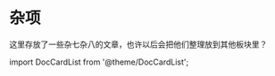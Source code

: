 # 杂项
这里存放了一些杂七杂八的文章，也许以后会把他们整理放到其他板块里？

import DocCardList from '@theme/DocCardList';

<DocCardList  className="docs-card" />
